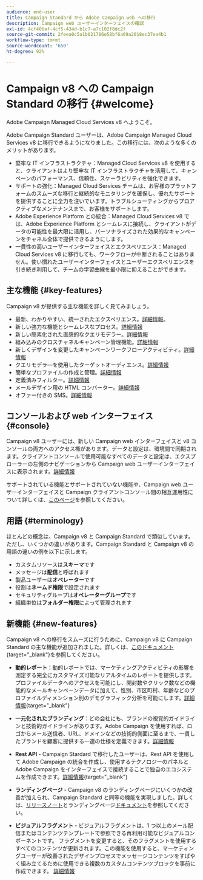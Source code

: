 ```yaml
---
audience: end-user
title: Campaign Standard から Adobe Campaign web への移行
description: Campaign web ユーザーインターフェイスの確認
exl-id: 4cf406af-4cf5-434d-b1c7-a7c102f8dc2f
source-git-commit: 2feea0c5a1b021786e58bf6a69a2018ec37ea4b1
workflow-type: tm+mt
source-wordcount: '650'
ht-degree: 92%

---
```


# Campaign v8 への Campaign Standard の移行 {#welcome}

<!--
We are thrilled to annonce that you, as a Campaign Standard user, can now benefit from the new version of Adobe Campaign Web User Interface. The migration is seemless and will allow you to use all the intuitive features designed to simplify the creation of personalized cross-channel campaigns. Campaign Web User Interface also brings a connected canvas with Adobe Experience Platform for a unified experience.
-->

Adobe Campaign Managed Cloud Services v8 へようこそ。

Adobe Campaign Standard ユーザーは、Adobe Campaign Managed Cloud Services v8 に移行できるようになりました。この移行には、次のような多くのメリットがあります。

* 堅牢な IT インフラストラクチャ：Managed Cloud Services v8 を使用すると、クライアントはより堅牢な IT インフラストラクチャを活用して、キャンペーンのパフォーマンス、信頼性、スケーラビリティを強化できます。
* サポートの強化：Managed Cloud Services チームは、お客様のプラットフォームのスムーズな移行と継続的なモニタリングを確保し、優れたサポートを提供することに全力を注いでいます。トラブルシューティングからプロアクティブなメンテナンスまで、お客様をサポートします。
* Adobe Experience Platform との統合：Managed Cloud Services v8 では、Adobe Experience Platform とシームレスに接続し、クライアントがデータの可能性を最大限に活用し、パーソナライズされた効果的なキャンペーンをチャネル全体で提供できるようにします。
* 一貫性の高いユーザーインターフェイスとエクスペリエンス：Managed Cloud Services v8 に移行しても、ワークフローが中断されることはありません。使い慣れたユーザーインターフェイスとユーザーエクスペリエンスを引き続き利用して、チームの学習曲線を最小限に抑えることができます。

<!--
As a Campaign Standard user, we now offer you a way to migrate to Adobe Campaign v8. You will benefit from both the new Campaign Web interface and the v8 console.
-->

## 主な機能 {#key-features}

Campaign v8 が提供する主な機能を詳しく見てみましょう。

* 最新、わかりやすい、統一されたエクスペリエンス。[詳細情報](../get-started/connect-to-campaign.md)。
* 新しい強力な機能とシームレスなプロセス。[詳細情報](../get-started/user-interface.md)
* 新しい簡素化された直感的なクエリモデラー。[詳細情報](../query/query-modeler-overview.md)
* 組み込みのクロスチャネルキャンペーン管理機能。[詳細情報](../msg/gs-messages.md)
* 新しくデザインを変更したキャンペーンワークフローアクティビティ。[詳細情報](../workflows/gs-workflows.md)
* クエリモデラ―を使用したターゲットオーディエンス。[詳細情報](../query/query-modeler-overview.md)
* 簡単なプロファイルの作成と管理。[詳細情報](../audience/about-recipients.md)
* 定義済みフィルター。[詳細情報](../get-started/predefined-filters.md)
* メールデザイン用の HTML コンバーター。[詳細情報](../email/existing-content.md)
* オファー付きの SMS。[詳細情報](../msg/offers.md)

## コンソールおよび web インターフェイス {#console}

Campaign v8 ユーザーには、新しい Campaign web インターフェイスと v8 コンソールの両方へのアクセス権があります。データと設定は、環境間で同期されます。クライアントコンソールで使用可能なすべてのデータと設定は、エクスプローラーの左側のナビゲーションから Campaign web ユーザーインターフェイスに表示されます。[詳細情報](../get-started/user-interface.md#user-interface-explorer)

サポートされている機能とサポートされていない機能や、Campaign web ユーザーインターフェイスと Campaign クライアントコンソール間の相互運用性について詳しくは、[このページ](../get-started/capability-matrix.md)を参照してください。

## 用語 {#terminology}

ほとんどの概念は、Campaign v8 と Campaign Standard で類似しています。ただし、いくつかの違いがあります。Campaign Standard と Campaign v8 の用語の違いの例を以下に示します。

<!--
* Profiles are **Recipients** in the console. [Learn more](../audience/gs-audiences-recipients.md).
* Test profiles are **Seed addresses**. [Learn more](../preview-test/test-deliveries.md).
* The delivery preparation is the **Delivery analysis**. [Learn more](../monitor/prepare-send.md).
* Audiences are **Lists**. [Learn more](../audience/gs-audiences-recipients.md).
-->

* カスタムリソースは&#x200B;**スキーマ**&#x200B;です
* メッセージは&#x200B;**配信**&#x200B;と呼ばれます
* 製品ユーザーは&#x200B;**オペレーター**&#x200B;です
* 役割は&#x200B;**ネームド権限**&#x200B;で設定されます
* セキュリティグループは&#x200B;**オペレーターグループ**&#x200B;です
* 組織単位は&#x200B;**フォルダー権限**&#x200B;によって管理されます

## 新機能 {#new-features}

Campaign v8 への移行をスムーズに行うために、Campaign v8 に Campaign Standard の主な機能が追加されました。詳しくは、[このドキュメント](https://experienceleague.adobe.com/docs/experience-cloud/campaign/campaign-standard-migration-home.html?lang=ja){target="_blank"}を参照してください。

* **動的レポート**：動的レポートでは、マーケティングアクティビティの影響を測定する完全にカスタマイズ可能なリアルタイムのレポートを提供します。プロファイルデータへのアクセスを可能にし、開封数やクリック数などの機能的なメールキャンペーンデータに加えて、性別、市区町村、年齢などのプロファイルディメンション別のデモグラフィック分析を可能にします。[詳細情報](https://experienceleague.adobe.com/docs/experience-cloud/campaign/reporting/get-started-reporting.html?lang=ja){target="_blank"}

* **一元化されたブランディング**：どの会社にも、ブランドの視覚的ガイドラインと技術的ガイドラインがあります。Adobe Campaign を使用すれば、ロゴからメール送信者、URL、ドメインなどの技術的側面に至るまで、一貫したブランドを顧客に提供する一連の仕様を定義できます。[詳細情報](https://experienceleague.adobe.com/docs/experience-cloud/campaign/branding/branding-gs.html?lang=ja)

* **Rest API** - Campaign Stardard で移行したユーザーは、Rest API を使用して Adobe Campaign の統合を作成し、使用するテクノロジーのパネルと Adobe Campaign をインターフェイスで接続することで独自のエコシステムを作成できます。[詳細情報](https://experienceleague.adobe.com/docs/experience-cloud/campaign/apis/get-started-apis.html?lang=ja){target="_blank"}

* **ランディングページ** - Campaign v8 のランディングページにいくつかの改善が加えられ、Campaign Standard と同等の機能を実現しました。詳しくは、[リリースノート](../rn/release-notes.md#new-24-4)とランディングページ[ドキュメント](../landing-pages/get-started-lp.md)を参照してください。

* **ビジュアルフラグメント** - ビジュアルフラグメントは、1 つ以上のメール配信またはコンテンツテンプレートで参照できる再利用可能なビジュアルコンポーネントです。 フラグメントを変更すると、そのフラグメントを使用するすべてのコンテンツが更新されます。この機能を使用すると、マーケティングユーザーが改善されたデザインプロセスでメッセージコンテンツをすばやく組み立てるために使用できる複数のカスタムコンテンツブロックを事前に作成できます。 [詳細情報](../content/use-visual-fragments.md)

<!--
* Delivery Alerting: In addition to viewing notifications directly in Campaign, Adobe Campaign also provides an email alerting system to trigger email alerts to users or external stakeholders of important system activities. Create, manage, and receive customizable alerts and dashboards to keep track of delivery successes or failures. Adobe Campaign Delivery Alerting boosts efficiency by keeping all involved Adobe Campaign users in a company automatically informed about the delivery execution status, via email and dashboard. 

* Landing Pages: Landing pages are web forms that can be used to capture information on your audiences, offer subscriptions to a service, display data and grow your database. Landing pages can also be used for acquiring or updating existing profiles, and to set up a double opt-in mechanism, allowing you to to protect the platform from wrong or invalid email addresses, or spambots. [Learn more](../landing-pages/get-started-lp.md)
-->
